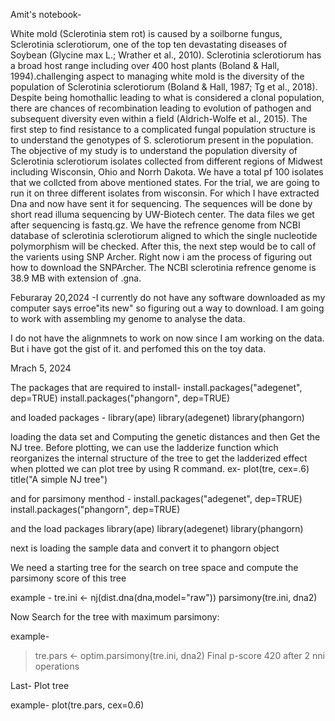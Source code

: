 Amit's notebook-

White mold (Sclerotinia stem rot) is caused by a soilborne fungus, 
Sclerotinia sclerotiorum, one of the top ten devastating diseases of 
Soybean (Glycine max L.; Wrather et al., 2010). Sclerotinia 
sclerotiorum has a broad host range including over 400 host plants 
(Boland & Hall, 1994).challenging aspect to managing white mold is the 
diversity of the population of Sclerotinia sclerotiorum (Boland & Hall, 
1987; Tg et al., 2018). Despite being homothallic leading to what is 
considered a clonal population, there are chances of recombination leading 
to evolution of pathogen and subsequent diversity even within a field 
(Aldrich-Wolfe et al., 2015). The first step to find resistance to a 
complicated fungal population structure is to understand the genotypes of 
S. sclerotiorum present in the population. The objective of my study is 
to understand the population diversity of Sclerotinia sclerotiorum 
isolates collected from different regions of Midwest including Wisconsin, 
Ohio and Norrh Dakota. We have a total pf 100 isolates that we collcted 
from above mentioned states. For the trial, we are going to run it on 
three different isolates from wisconsin. For which I have extracted Dna 
and now have sent it for sequencing. The sequences will be done by short 
read illuma sequencing by UW-Biotech center. The data files we get after 
sequencing is fastq.gz. We have the refrence genome from NCBI database of 
sclerotinia sclerotiorum aligned to which the single nucleotide 
polymorphism will be checked.  After this, the next step would be to call of the varients using SNP Archer. Right now i am the process of figuring out 
how to download the SNPArcher. The NCBI sclerotinia refrence genome is 
38.9 MB with extension of .gna. 

Feburaray 20,2024 -I currently do not have any software downloaded as my computer says erroe"its new" so figuring out a way to download. I am going to work with assembling my genome to analyse the data. 

I do not have the alignmnets to work on now since I am working on the data. But i have got the gist of it. and perfomed this on the toy data.

Mrach 5, 2024

The packages that are required to install-
install.packages("adegenet", dep=TRUE)
install.packages("phangorn", dep=TRUE)

 and loaded packages - library(ape)
library(adegenet)
library(phangorn)

loading the data set and Computing the genetic distances and then Get the NJ tree.
Before plotting, we can use the ladderize function which reorganizes the internal structure of the tree to get the ladderized effect when plotted
we can plot tree by using R command.
 ex-
 plot(tre, cex=.6)
title("A simple NJ tree")

and for parsimony menthod -
install.packages("adegenet", dep=TRUE)
install.packages("phangorn", dep=TRUE)

and the load packages library(ape)
library(adegenet)
library(phangorn)

next is loading the sample data and convert it to phangorn object

 We need a starting tree for the search on tree space and compute the parsimony score of this tree 

example -
tre.ini <- nj(dist.dna(dna,model="raw"))
parsimony(tre.ini, dna2)

Now Search for the tree with maximum parsimony:

example-
> tre.pars <- optim.parsimony(tre.ini, dna2)
Final p-score 420 after  2 nni operations

Last- Plot tree

example- 
plot(tre.pars, cex=0.6)



